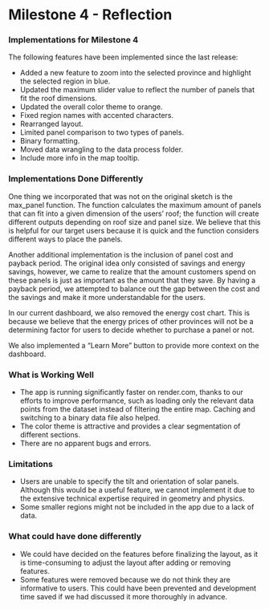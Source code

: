 # Milestone 4 - Reflection

### Implementations for Milestone 4

The following features have been implemented since the last release: 
- Added a new feature to zoom into the selected province and highlight the selected region in blue.
- Updated the maximum slider value to reflect the number of panels that fit the roof dimensions.
- Updated the overall color theme to orange.
- Fixed region names with accented characters.
- Rearranged layout.
- Limited panel comparison to two types of panels.
- Binary formatting. 
- Moved data wrangling to the data process folder. 
- Include more info in the map tooltip.

### Implementations Done Differently

One thing we incorporated that was not on the original sketch is the max_panel function. The function calculates the maximum amount of panels that can fit into a given dimension of the users’ roof; the function will create different outputs depending on roof size and panel size. We believe that this is helpful for our target users because it is quick and the function considers different ways to place the panels. 

Another additional implementation is the inclusion of panel cost and payback period. The original idea only consisted of savings and energy savings, however, we came to realize that the amount customers spend on these panels is just as important as the amount that they save. By having a payback period, we attempted to balance out the gap between the cost and the savings and make it more understandable for the users. 

In our current dashboard, we also removed the energy cost chart. This is because we believe that the energy prices of other provinces will not be a determining factor for users to decide whether to purchase a panel or not. 

We also implemented a “Learn More” button to provide more context on the dashboard. 


### What is Working Well

 - The app is running significantly faster on render.com, thanks to our efforts to improve performance, such as loading only the relevant data points from the dataset instead of filtering the entire map. Caching and switching to a binary data file also helped.
 - The color theme is attractive and provides a clear segmentation of different sections.
 - There are no apparent bugs and errors.

### Limitations

- Users are unable to specify the tilt and orientation of solar panels. Although this would be a useful feature, we cannot implement it due to the extensive technical expertise required in geometry and physics.
- Some smaller regions might not be included in the app due to a lack of data.

### What could have done differently

- We could have decided on the features before finalizing the layout, as it is time-consuming to adjust the layout after adding or removing features.
- Some features were removed because we do not think they are informative to users. This could have been prevented and development time saved if we had discussed it more thoroughly in advance.

